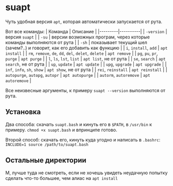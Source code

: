 # suapt

Чуть удобная версия `apt`, которая автоматически запускается
от рута.

Вот все команды:
| Команда | Описание |
|---------|----------|
| `-version` | версия `suapt` |
| `-su` | версии возможных програм, через которые команды выполняются от рута |
| `-sh` | показывает текущий шел (зачем?..) и говорит, как его добавить как функцию |
| `i`, `install`, `add` | `apt install` |
| `rm`, `remove`, `de`, `dd`, `del`, `delet`, `delete` | `apt remove` |
| `pg`, `pu`, `pr`, `purge` | `apt purge` |
| `l`, `ls`, `lst`, `list` | `apt list`, не от рута |
| `se`, `search` | `apt search`, не от рута |
| `up`, `update` | `apt update` |
| `upg`, `upgrade` | `apt upgrade` |
| `inf`, `info`, `sh`, `show` | `apt show`, не от рута |
| `rei`, `reinstall` | `apt reinstall` |
| `autopurge`, `autopg`, `autopr` | `apt autopurge` |
| `autorm`, `autoremove` | `apt autoremove` |

Все неизвесные аргументы, к примеру `suapt --version` выполняются от
рута.

## Установка

Два способа: скачать `suapt.bash` и кинуть его в `$PATH`, в `/usr/bin` к примеру. `chmod +x suapt.bash` и впринципе готово.

Второй способ: скачать его, кинуть куда угодно и написать в `.bashrc`:
`INCLUDE=1 source /path/to/suapt.bash`

## Остальные директории

М, лучше туда не смотреть, если не хочешь увидеть неудачную попытку
сделать что-то большее, чем алиас на `apt install`

